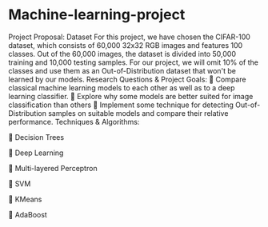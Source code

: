 # Machine-learning-project
Project Proposal:
Dataset
For this project, we have chosen the CIFAR-100 dataset, which consists of 60,000 32x32 RGB images and features 100 classes.
Out of the 60,000 images, the dataset is divided into 50,000 training and 10,000 testing samples.
For our project, we will omit 10% of the classes and use them as an Out-of-Distribution dataset that won't be learned by our models.
Research Questions & Project Goals:
 Compare classical machine learning models to each other as well as to a deep learning classifier.
 Explore why some models are better suited for image classification than others
 Implement some technique for detecting Out-of-Distribution samples on suitable models and compare their relative performance.
Techniques & Algorithms:

 Decision Trees

 Deep Learning

 Multi-layered Perceptron

 SVM

 KMeans

 AdaBoost
